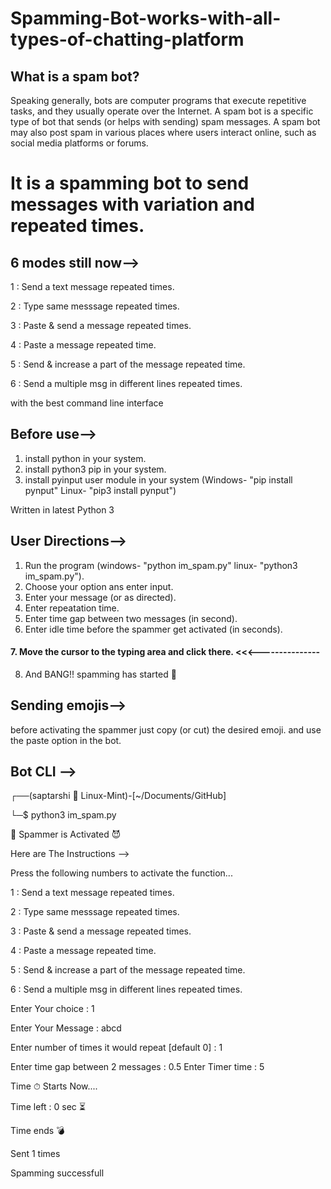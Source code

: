 # Spamming-Bot-works-with-all-types-of-chatting-platform

## What is a spam bot?
Speaking generally, bots are computer programs that execute repetitive tasks, and they usually operate over the Internet. A spam bot is a specific type of bot that sends (or helps with sending) spam messages. A spam bot may also post spam in various places where users interact online, such as social media platforms or forums.
 
# It is a spamming bot to send messages with variation and repeated times.

## 6 modes still now-->

 1 : Send a text message repeated times.
 
 2 : Type same messsage repeated times.
 
 3 : Paste & send a message repeated times.
 
 4 : Paste a message repeated time. 
 
 5 : Send & increase a part of the message repeated time.
 
 6 : Send a multiple msg in different lines repeated times.
 


with the best command line interface
## Before use-->

1. install python in your system.
2. install python3 pip in your system.
3. install pyinput user module in your system (Windows- "pip install pynput" Linux- "pip3 install pynput")

Written in latest Python 3

## User Directions--> 

1. Run the program (windows- "python im_spam.py" linux- "python3 im_spam.py").
2. Choose your option ans enter input.
3. Enter your message (or as directed).
4. Enter repeatation time.
5. Enter time gap between two messages (in second). 
6. Enter idle time before the spammer get activated (in seconds).
#### 7. Move the cursor to the typing area and click there. <<<---------------
8. And BANG!! spamming has started 👿

## Sending emojis-->

before activating the spammer just copy (or cut) the desired emoji. and use the paste option in the bot.

## Bot CLI -->

┌──(saptarshi 💖 Linux-Mint)-[~/Documents/GitHub]

└─$ python3 im_spam.py

🤖 Spammer is Activated 😈


 Here are The Instructions --> 
 
 Press the following numbers to activate the function...

1 : Send a text message repeated times. 

2 : Type same messsage repeated times.

3 : Paste & send a message repeated times.

4 : Paste a message repeated time. 

5 : Send & increase a part of the message repeated time.

6 : Send a multiple msg in different lines repeated times.



Enter Your choice : 1


Enter Your Message : abcd


Enter number of times it would repeat [default 0] : 1


Enter time gap between 2 messages : 0.5
Enter Timer time : 5

Time ⏱  Starts Now....

Time left : 0 sec ⏳ 

Time ends 💣 


Sent 1 times


Spamming successfull

